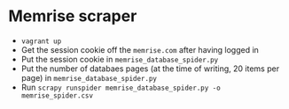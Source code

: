 # Memrise scraper

* `vagrant up`
* Get the session cookie off the `memrise.com` after having logged in
* Put the session cookie in `memrise_database_spider.py`
* Put the number of databaes pages (at the time of writing, 20 items per page) in `memrise_database_spider.py`
* Run `scrapy runspider memrise_database_spider.py -o memrise_spider.csv`
